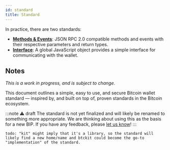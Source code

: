 ```yaml
---
id: standard
title: Standard
---
```


In practice, there are two standards:

- [**Methods & Events**](/docs/01-standard/01-methods-events/README.md): JSON RPC 2.0 compatible methods and events with their respective parameters and return types.
- [**Interface**](/docs/01-standard/02-interface/README.md): A global JavaScript object provides a simple interface for communicating with the wallet.

## Notes

_This is a work in progress, and is subject to change._

This document outlines a simple, easy to use, and secure Bitcoin wallet standard — inspired by, and built on top of, proven standards in the Bitcoin ecosystem.

:::note ⚠ draft
The standard is not yet finalized and will likely be renamed to something more appropriate. We are thinking about using this as the basis for a new BIP. If you have any feedback, please [let us know](https://github.com/btckit-org/btckit-docs/issues)!
:::

`todo: "kit" might imply that it's a library, so the standard will likely find a new home/name and btckit could become the go-to "implementation" of the standard.`
